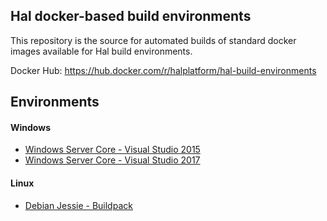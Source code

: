 ## Hal docker-based build environments

This repository is the source for automated builds of standard docker images available for Hal build environments.

Docker Hub: https://hub.docker.com/r/halplatform/hal-build-environments

## Environments

#### Windows

- [Windows Server Core - Visual Studio 2015](windows/vs2015)
- [Windows Server Core - Visual Studio 2017](windows/vs2017)

#### Linux

- [Debian Jessie - Buildpack](linux/debian8/buildpack)
